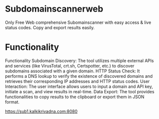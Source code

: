# Subdomainscannerweb
Only Free Web comprehensive Subomainscanner with easy access &amp; live status codes. Copy and export results easily. 

# Functionality 

Functionality
Subdomain Discovery: The tool utilizes multiple external APIs and services (like VirusTotal, crt.sh, Certspotter, etc.) to discover subdomains associated with a given domain.
HTTP Status Check: It performs a DNS lookup to verify the existence of discovered domains and retrieves their corresponding IP addresses and HTTP status codes.
User Interaction: The user interface allows users to input a domain and API key, initiate a scan, and view results in real-time.
Data Export: The tool provides functionalities to copy results to the clipboard or export them in JSON format.

https://sub1.kalkikrivadna.com:8080
